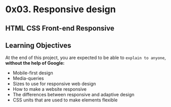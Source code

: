 # 0x03. Responsive design
## HTML CSS Front-end Responsive

## Learning Objectives
At the end of this project, you are expected to be able to `explain to anyone`, **without the help of Google:**

- Mobile-first design  
- Media-queries  
- Sizes to use for responsive web design  
- How to make a website responsive  
- The differences between responsive and adaptive design  
- CSS units that are used to make elements flexible  
